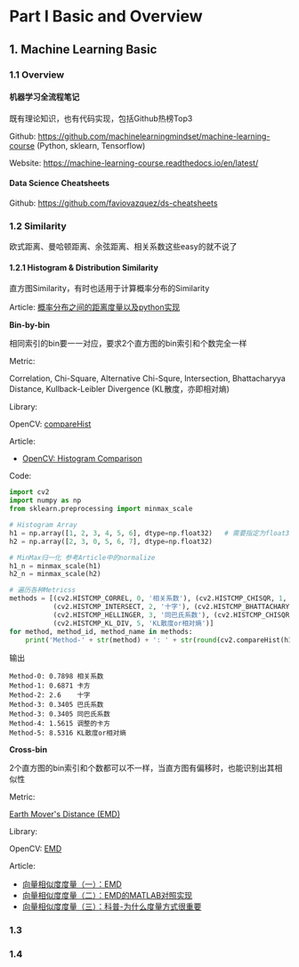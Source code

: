

# Part I Basic and Overview

## 1. Machine Learning Basic

### 1.1 Overview

#### 机器学习全流程笔记

既有理论知识，也有代码实现，包括Github热榜Top3

Github: <https://github.com/machinelearningmindset/machine-learning-course> (Python, sklearn, Tensorflow)

Website: <https://machine-learning-course.readthedocs.io/en/latest/>

#### Data Science Cheatsheets

Github: <https://github.com/faviovazquez/ds-cheatsheets>

### 1.2 Similarity

欧式距离、曼哈顿距离、余弦距离、相关系数这些easy的就不说了

#### 1.2.1 Histogram & Distribution Similarity

直方图Similarity，有时也适用于计算概率分布的Similarity

Article: [概率分布之间的距离度量以及python实现](https://www.cnblogs.com/wt869054461/p/7156397.html)

**Bin-by-bin**

相同索引的bin要一一对应，要求2个直方图的bin索引和个数完全一样

Metric:

Correlation, Chi-Square, Alternative Chi-Squre, Intersection, Bhattacharyya Distance, Kullback-Leibler Divergence (KL散度，亦即相对熵)

Library:

OpenCV: [compareHist](https://docs.opencv.org/3.0-beta/modules/imgproc/doc/histograms.html#comparehist)

Article:

- [OpenCV: Histogram Comparison](https://docs.opencv.org/3.0-beta/doc/tutorials/imgproc/histograms/histogram_comparison/histogram_comparison.html)

Code:

```python
import cv2
import numpy as np
from sklearn.preprocessing import minmax_scale

# Histogram Array
h1 = np.array([1, 2, 3, 4, 5, 6], dtype=np.float32)   # 需要指定为float32类型，否则报错
h2 = np.array([2, 3, 0, 5, 6, 7], dtype=np.float32)

# MinMax归一化 参考Article中的normalize
h1_n = minmax_scale(h1)
h2_n = minmax_scale(h2)

# 遍历各种Metricss
methods = [(cv2.HISTCMP_CORREL, 0, '相关系数'), (cv2.HISTCMP_CHISQR, 1, '卡方'), 
           (cv2.HISTCMP_INTERSECT, 2, '十字'), (cv2.HISTCMP_BHATTACHARYYA, 3, '巴氏系数'), 
           (cv2.HISTCMP_HELLINGER, 3, '同巴氏系数'), (cv2.HISTCMP_CHISQR_ALT, 4, '调整的卡方'), 
           (cv2.HISTCMP_KL_DIV, 5, 'KL散度or相对熵')]
for method, method_id, method_name in methods:
    print('Method-' + str(method) + ': ' + str(round(cv2.compareHist(h1_n, h2_n, method), 4)), method_name)
```
输出
```
Method-0: 0.7898 相关系数
Method-1: 0.6871 卡方
Method-2: 2.6    十字
Method-3: 0.3405 巴氏系数
Method-3: 0.3405 同巴氏系数
Method-4: 1.5615 调整的卡方
Method-5: 8.5316 KL散度or相对熵
```

**Cross-bin**

2个直方图的bin索引和个数都可以不一样，当直方图有偏移时，也能识别出其相似性

Metric: 

[Earth Mover's Distance (EMD)](https://en.wikipedia.org/wiki/Earth_mover%27s_distance)

Library:

OpenCV: [EMD](https://docs.opencv.org/3.0-beta/modules/imgproc/doc/histograms.html#emd)

Article:

- [向量相似度度量（一）：EMD](https://blog.csdn.net/wangdonggg/article/details/32329879)
- [向量相似度度量（二）：EMD的MATLAB对照实现](https://blog.csdn.net/wangdonggg/article/details/32691445)
- [向量相似度度量（三）：科普-为什么度量方式很重要](https://blog.csdn.net/wangdonggg/article/details/35280735)


### 1.3 


### 1.4 



